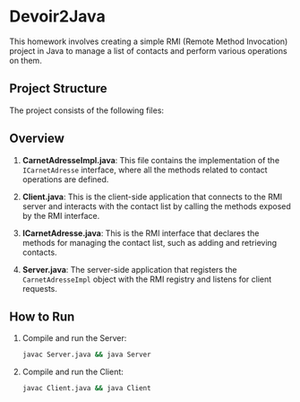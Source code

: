 # Devoir2Java

This homework involves creating a simple RMI (Remote Method Invocation) project in Java to manage a list of contacts and perform various operations on them.

## Project Structure

The project consists of the following files:


## Overview

1. **CarnetAdresseImpl.java**: This file contains the implementation of the `ICarnetAdresse` interface, where all the methods related to contact operations are defined.
   
2. **Client.java**: This is the client-side application that connects to the RMI server and interacts with the contact list by calling the methods exposed by the RMI interface.

3. **ICarnetAdresse.java**: This is the RMI interface that declares the methods for managing the contact list, such as adding and retrieving contacts.

4. **Server.java**: The server-side application that registers the `CarnetAdresseImpl` object with the RMI registry and listens for client requests.


## How to Run

1. Compile and run the Server:
    ```bash
    javac Server.java && java Server
    ```

2. Compile and run the Client:
    ```bash
    javac Client.java && java Client
    ```
